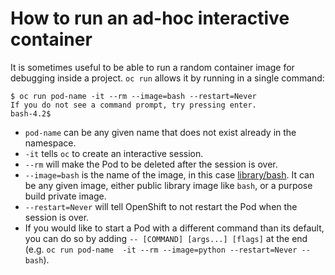 # How to run an ad-hoc interactive container

It is sometimes useful to be able to run a random container image for debugging inside a project. `oc run` allows it by running in a single command:

```
$ oc run pod-name -it --rm --image=bash --restart=Never
If you do not see a command prompt, try pressing enter.
bash-4.2$
```

* `pod-name` can be any given name that does not exist already in the namespace.
* `-it` tells  `oc` to create an interactive session.
* `--rm` will make the Pod to be deleted after the session is over.
* `--image=bash` is the name of the image, in this case [library/bash](https://hub.docker.com/_/bash). It can be any given image, either public library image like `bash`, or a purpose build private image.
* `--restart=Never` will tell OpenShift to not restart the Pod when the session is over.
* If you would like to start a Pod with a different command than its default, you can do so by adding `-- [COMMAND] [args...] [flags]` at the end (e.g. `oc run pod-name  -it --rm --image=python --restart=Never -- bash`).
